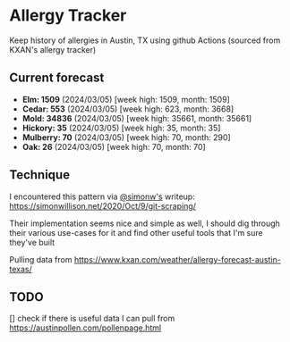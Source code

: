 # Allergy Tracker

Keep history of allergies in Austin, TX using github Actions (sourced from KXAN's allergy tracker)

## Current forecast
<!-- INJECT FORECAST -->
- **Elm: 1509** (2024/03/05)  [week high: 1509, month: 1509]
- **Cedar: 553** (2024/03/05)  [week high: 623, month: 3668]
- **Mold: 34836** (2024/03/05)  [week high: 35661, month: 35661]
- **Hickory: 35** (2024/03/05)  [week high: 35, month: 35]
- **Mulberry: 70** (2024/03/05)  [week high: 70, month: 290]
- **Oak: 26** (2024/03/05)  [week high: 70, month: 70]
<!-- END INJECT FORECAST -->

## Technique

I encountered this pattern via [@simonw's](https://github.com/simonw) writeup: https://simonwillison.net/2020/Oct/9/git-scraping/

Their implementation seems nice and simple as well, I should dig through their various use-cases for it and find other useful tools that I'm sure they've built

Pulling data from https://www.kxan.com/weather/allergy-forecast-austin-texas/

## TODO

[] check if there is useful data I can pull from https://austinpollen.com/pollenpage.html
